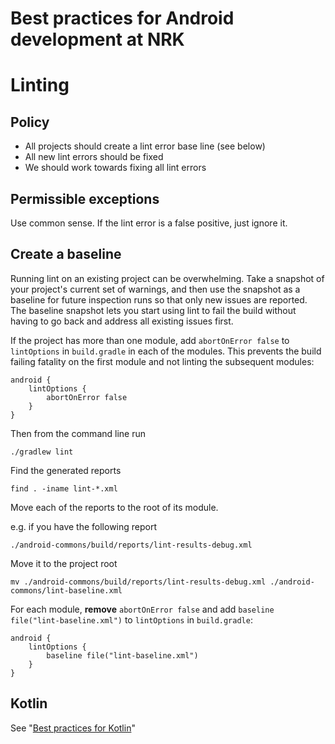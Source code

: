 # Best practices for Android development at NRK

# Linting

## Policy

* All projects should create a lint error base line (see below)
* All new lint errors should be fixed
* We should work towards fixing all lint errors

## Permissible exceptions

Use common sense. If the lint error is a false positive, just ignore it.


## Create a baseline

Running lint on an existing project can be overwhelming. Take a snapshot of your project's current set of warnings, and then use the snapshot as a baseline for future inspection runs so that only new issues are reported. The baseline snapshot lets you start using lint to fail the build without having to go back and address all existing issues first.

If the project has more than one module, add `abortOnError false` to `lintOptions` in `build.gradle` in each of the modules. This prevents the build failing fatality on the first module and not linting the subsequent modules:

```
android {
    lintOptions {
        abortOnError false
    }
}
```

Then from the command line run

`./gradlew lint`

Find the generated reports

`find . -iname lint-*.xml`

Move each of the reports to the root of its module.

e.g. if you have the following report
```
./android-commons/build/reports/lint-results-debug.xml
```

Move it to the project root

```
mv ./android-commons/build/reports/lint-results-debug.xml ./android-commons/lint-baseline.xml
```

For each module, **remove** `abortOnError false` and add `baseline file("lint-baseline.xml")` to `lintOptions` in `build.gradle`:

```
android {
    lintOptions {
        baseline file("lint-baseline.xml")
    }
}
```

## Kotlin 

See "[Best practices for Kotlin](Kotlin.md)" 

